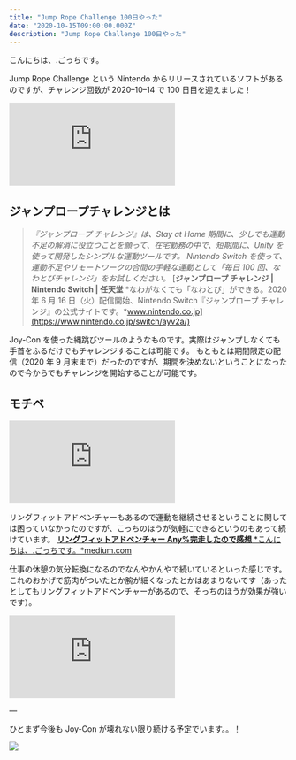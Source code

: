 ```yaml
---
title: "Jump Rope Challenge 100日やった"
date: "2020-10-15T09:00:00.000Z"
description: "Jump Rope Challenge 100日やった"
---
```


こんにちは、.ごっちです。

Jump Rope Challenge という Nintendo からリリースされているソフトがあるのですが、チャレンジ回数が 2020–10–14 で 100 日目を迎えました！

<iframe src="https://medium.com/media/af90ea1d9e28fc1f009046a6b619acb2" frameborder=0></iframe>

## ジャンプロープチャレンジとは

> _『ジャンプロープ チャレンジ』は、Stay at Home 期間に、少しでも運動不足の解消に役立つことを願って、在宅勤務の中で、短期間に、Unity を使って開発したシンプルな運動ツールです。 Nintendo Switch を使って、運動不足やリモートワークの合間の手軽な運動として「毎日 100 回、なわとびチャレンジ」をお試しください。_
> [**ジャンプロープ チャレンジ | Nintendo Switch | 任天堂**
> *なわがなくても「なわとび」ができる。2020 年 6 月 16 日（火）配信開始、Nintendo Switch『ジャンプロープ チャレンジ』の公式サイトです。*www.nintendo.co.jp](https://www.nintendo.co.jp/switch/ayv2a/)

Joy-Con を使った縄跳びツールのようなものです。実際はジャンプしなくても手首をふるだけでもチャレンジすることは可能です。
もともとは期間限定の配信（2020 年 9 月末まで）だったのですが、期間を決めないということになったので今からでもチャレンジを開始することが可能です。

## モチベ

<iframe src="https://medium.com/media/84270b635550bd58a4040fb1b1614a1d" frameborder=0></iframe>

リングフィットアドベンチャーもあるので運動を継続させるということに関しては困っていなかったのですが、こっちのほうが気軽にできるというのもあって続けています。
[**リングフィットアドベンチャー Any%完走したので感想**
*こんにちは、.ごっちです。*medium.com](https://medium.com/@gggooottto/%E3%83%AA%E3%83%B3%E3%82%B0%E3%83%95%E3%82%A3%E3%83%83%E3%83%88%E3%82%A2%E3%83%89%E3%83%99%E3%83%B3%E3%83%81%E3%83%A3%E3%83%BC-any-%E5%AE%8C%E8%B5%B0%E3%81%97%E3%81%9F%E3%81%AE%E3%81%A7%E6%84%9F%E6%83%B3-a2b9ef88af10)

仕事の休憩の気分転換になるのでなんやかんやで続いているといった感じです。これのおかげで筋肉がついたとか腕が細くなったとかはあまりないです（あったとしてもリングフィットアドベンチャーがあるので、そっちのほうが効果が強いです）。

<iframe src="https://medium.com/media/2ab3f320e76b5e4ce3f798a61872af74" frameborder=0></iframe>

—

ひとまず今後も Joy-Con が壊れない限り続ける予定でいます。。！

![](https://cdn-images-1.medium.com/max/2560/0*mcwXO_xq6W_bR6BD.jpg)
